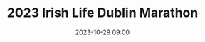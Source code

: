 ---
title: 2023 Irish Life Dublin  Marathon
location: Dublin
date: 2023-10-29 09:00
latitude: 53.365516
longitude: -6.337371
results:
  - place: 51
    name: Simon Monds
    time: 2.49.14
    category: M40
    note: 
  - place: 364
    name: Patrick Fox
    time: 3.00.57
    category: MS
    note: 
  - place: 89
    name: Keith Lunders
    time: 3.05.45
    category: M35
    note: 
  - place: 3
    name: Ciara Broderick Farrell
    time: 3.14.44
    category: FS
    note: 🥉 3rd Dublin Championships 
  - place: 3
    name: Brigid Reilly
    time: 3.17.30
    category: F35
    note: 🥉 3rd Dublin Championships
  - place: 124
    name: Alejandro Cavallo
    time: 3.20.57
    category: M35
    note: 
  - place: 225
    name: John Touhy
    time: 3.27.21
    category: M40
    note: 
  - place: 239
    name: David Mitchell
    time: 3.30.58
    category: M40
    note: 
  - place: 60
    name: Hilary McDonnell
    time: 4.45.26
    category: F55
    note: 
---